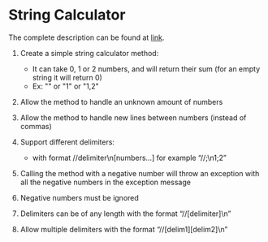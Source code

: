 # String Calculator 

The complete description can be found at [link](http://osherove.com/tdd-kata-1/).

1. Create a simple string calculator method:
	* It can take 0, 1 or 2 numbers, and will return their sum (for an empty string it will return 0)
	* Ex: "" or "1" or "1,2"
	
2. Allow the method to handle an unknown amount of numbers

3. Allow the method to handle new lines between numbers (instead of commas)

4. Support different delimiters:
	* with format //delimiter\n[numbers...] for example “//;\n1;2”

5. Calling the method with a negative number will throw an exception with all the negative numbers in the exception message

6. Negative numbers must be ignored

7. Delimiters can be of any length with the format “//[delimiter]\n”

8. Allow multiple delimiters with the format “//[delim1][delim2]\n”

